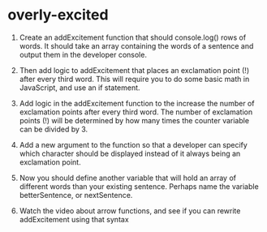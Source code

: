 # overly-excited


1. Create an addExcitement function that should console.log() rows of words. It should take an array containing the words of a sentence and output them in the developer console.

2. Then add logic to addExcitement that places an exclamation point (!) after every third word. This will require you to do some basic math in JavaScript, and use an if statement.

3. Add logic in the addExcitement function to the increase the number of exclamation points after every third word. The number of exclamation points (!) will be determined by how many times the counter variable can be divided by 3.

4. Add a new argument to the function so that a developer can specify which character should be displayed instead of it always being an exclamation point.

5. Now you should define another variable that will hold an array of different words than your existing sentence. Perhaps name the variable betterSentence, or nextSentence.

6. Watch the video about arrow functions, and see if you can rewrite addExcitement using that syntax